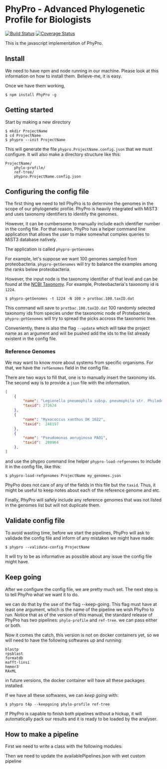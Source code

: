 # PhyPro - Advanced Phylogenetic Profile for Biologists

[![Build Status](https://travis-ci.org/PhyPro/PhyPro.svg?branch=develop)](https://travis-ci.org/PhyPro/PhyPro)
[![Coverage Status](https://coveralls.io/repos/github/PhyPro/PhyPro/badge.svg?branch=develop)](https://coveralls.io/github/PhyPro/PhyPro?branch=develop)

This is the javascript implementation of PhyPro.

## Install

We need to have npm and node running in our machine. Please look at this information on how to install them. Believe-me, it is easy.

Once we have them working,

```
$ npm install PhyPro -g
```

## Getting started

Start by making a new directory

```
$ mkdir ProjectName
$ cd ProjectName
$ phypro --init ProjectName
```

This will generate the file `phypro.ProjectName.config.json` that we must configure. It will also make a directory structure like this:

```
ProjectName/
    phylo-profile/
    ref-tree/
    phypro.ProjectName.config.json
```

## Configuring the config file

The first thing we need to tell PhyPro is to determine the genomes in the scope of our phylogenetic profile. PhyPro is heavily integrated with MiST3 and uses taxonomy identifiers to identify the genomes.

However, it can be cumbersome to manually include each identifier number in the config file. For that reason, PhyPro has a helper command line application that allows the user to make somewhat complex queries to MiST3 database natively.

The application is called `phypro-getGenomes`

For example, let's suppose we want 100 genomes sampled from proteobacteria. `phypro-getGenomes` will try to balance the examples among the ranks below proteobacteria.

However, the input node is the taxonomy identifier of that level and can be found at the [NCBI Taxonomy](https://www.ncbi.nlm.nih.gov/taxonomy). For example, Proteobacteria's taxonomy id is `1224`.

```
$ phypro-getGenomes -t 1224 -N 100 > protbac.100.taxID.dat
```

This command will save to `protbac.100.taxID.dat` 100 randomly selected taxonomy ids from species under the taxonomic node of Protebacteria. `phypro-getGenomes` will try to spread the picks accross the taxonomic tree.

Conveniently, there is also the flag `--update` which will take the project name as an argument and will be pushed add the ids to the list already existent in the config file.

### Reference Genomes

We may want to know more about systems from specific organisms. For that, we have the `refGenomes` field in the config file.

There are two ways to fill that, one is to manually insert the taxonomy ids. The second way is to provide a `json` file with the information.

```json
[
    {
        "name": "Legionella pneumophila subsp. pneumophila str. Philadelphia 1",
        "taxid": 272624
    },
    {
        "name": "Myxococcus xanthus DK 1622",
        "taxid":  246197
    },
    {
        "name": "Pseudomonas aeruginosa PAO1",
        "taxid":  208964
    },
]
```

and use the phypro command line helper `phypro-load-refgenomes` to include it in the config file, like this:

```
$ phypro-load-refgenomes ProjectName my_genomes.json
```
PhyPro does not care of any of the fields in this file but the `taxid`. Thus, it might be useful to keep notes about each of the reference genome and etc.

Finally, PhyPro will safely include any reference genomes that was not listed in the genomes list but will not duplicate them.

## Validate config file

To avoid wasting time, before we start the pipelines, PhyPro will ask to validade the config file and inform of any mistaken we might have made:

```
$ phypro --validate-config ProjectName
```

It will try to be as informative as possible about any issue the config file might have.

## Keep going

After we configure the config file, we are pretty much set. The next step is to tell PhyPro what we want it to do.

we can do that by the use of the flag --keep-going. This flag must have at least one argument, which is the name of the pipeline we wish PhyPro to run. Notice that as of the version of this manual, the standard release of PhyPro has two pipelines: `phylo-profile` and `ref-tree`. we can pass either or both.

Now it comes the catch, this version is not on docker containers yet, so we will need to have the following softwares up and running:

```
blastp
rpsblast
formatdb
mafft-linsi
hmmer3
RAxML
```

in future versions, the docker container will have all these packages installed.

If we have all these softwares, we can _keep going_ with:
```
$ phypro t4p --keepgoing phylo-profile ref-tree
```

If PhyPro is capable to finish both pipelines without a hickup, it will automatically pack our results and it is ready to be loaded by the analyser.

## How to make a pipeline

First we need to write a class with the following modules:

Then we need to update the availablePipelines.json with wet custom pipeline
